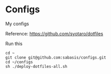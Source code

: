 # Configs
My configs

Reference: https://github.com/syotaro/dotfiles

Run this
```
cd ~
git clone git@github.com:sabasis/configs.git
cd ~/configs
sh ./deploy-dotfiles-all.sh
```

